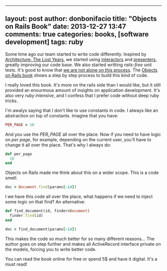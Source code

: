 ---
layout: post
author: donbonifacio
title: "Objects on Rails Book"
date: 2013-12-27 13:47
comments: true
categories: books, [software development]
tags: ruby
----

Some time ago our team started to write code differently. Inspired by [Architecture: The Lost Years](/2013/10/11/architecture-the-lost-years/),
we started using [interactors](/2013/12/03/the-almighty-interactor/) and [presenters](/2013/11/27/refactoring-views-with-presenters-ruby-on-rails/), greatly improving our code base.
We also started writting _rails-free_ unit tests. It's good to know that [we are not alone on this process](http://devblog.reverb.com/post/70344683203/5-architecture-anti-patterns-and-solutions-for-large).
The [Objects on Rails book](http://objectsonrails.com/) shows a step by step process to build this kind of code.

<!-- more -->

I really loved this book. It's more on the rails side than I would like, but it
still provided an enourmous amount of insights on application development. It's
also very _ruby intensive_, and I confess that I prefer code without deep ruby tricks.

I'm awalys saying that I don't like to use constants in code. I always like an
abstraction on top of constants. Imagine that you have:

``` ruby
PER_PAGE = 10
```

And you use the *PER_PAGE* all over the place. Now if you need to have logic on
_per page_, for example, depending on the current user, you'll have to change it
all over the place. That's why I always do:

``` ruby
def per_page
  10
end
```

Objects on Rails made me think about this on a wider scope. This is a code smell:

``` ruby
doc = Document.find(params[:id])
```

I we have this code all over the place, what happens if we need to inject some
logic on that find? An alternative:

``` ruby
def find_document(id, finder=Document)
  finder.find(id)
end

doc = find_document(params[:id])
```

This makes the code so much better for so many different reasons... The author
goes on step further and makes all ActiveRecord interface private on the models,
forcing you to write better code.

You can read the book online for free or spend 5$ and have it digital. It's a must
read!
